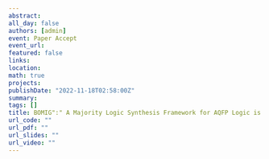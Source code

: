 ```yaml
---
abstract: 
all_day: false
authors: [admin]
event: Paper Accept
event_url: 
featured: false
links:
location: 
math: true
projects:
publishDate: "2022-11-18T02:58:00Z"
summary: 
tags: []
title: BOMIG":" A Majority Logic Synthesis Framework for AQFP Logic is accepted by DATE 2023
url_code: ""
url_pdf: ""
url_slides: ""
url_video: ""
---
```

